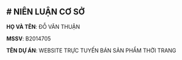 <h2># NIÊN LUẬN CƠ SỞ</h2>

**HỌ VÀ TÊN**: ĐỖ VĂN THUẬN

**MSSV**: B2014705

**TÊN DỰ ÁN**: WEBSITE TRỰC TUYẾN BÁN SẢN PHẨM THỜI TRANG

